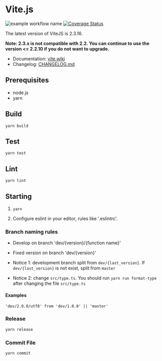 # Vite.js

![example workflow name](https://github.com/vitelabs/vite.js/workflows/CI/badge.svg) [![Coverage Status](https://coveralls.io/repos/github/vitelabs/vite.js/badge.svg?branch=master)](https://coveralls.io/github/vitelabs/vite.js?branch=master)

The latest version of ViteJS is 2.3.16.

**Note: 2.3.x is not compatible with 2.2. You can continue to use the version <= 2.2.10 if you do not want to upgrade.**

- Documentation: [vite.wiki](https://vite.wiki/api/vitejs/)
- Changelog: [CHANGELOG.md](./CHANGELOG.md)

## Prerequisites

- node.js
- yarn

## Build

```
yarn build
```

## Test

```
yarn test
```

## Lint

```
yarn lint
```

## Starting

1. `yarn`

2. Configure eslint in your editor, rules like '.eslintrc'.

### Branch naming rules

- Develop on branch 'dev/{version}/{function name}'
- Fixed version on branch 'dev/{version}'

- Notice 1: development branch split from `dev/{last_version}`. If `dev/{last_version}` is not exist, split from `master`

- Notice 2: change `src/type.ts`. You should run `yarn run format-type` after changing the file `src/type.ts`

#### Examples

```
'dev/2.0.0/utf8' from 'dev/1.0.0' || 'master'
```

### Release

```bash
yarn release
```

### Commit File

```bash
yarn commit
```

